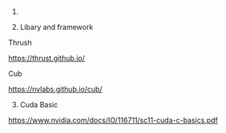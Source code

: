 1.


2. Libary and framework

Thrush

https://thrust.github.io/

Cub

https://nvlabs.github.io/cub/

3. Cuda Basic

https://www.nvidia.com/docs/IO/116711/sc11-cuda-c-basics.pdf